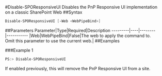 #Disable-SPOResponsiveUI
Disables the PnP Responsive UI implementation on a classic SharePoint Web
##Syntax
```powershell
Disable-SPOResponsiveUI [-Web <WebPipeBind>]
```


##Parameters
Parameter|Type|Required|Description
---------|----|--------|-----------
|Web|WebPipeBind|False|The web to apply the command to. Omit this parameter to use the current web.|
##Examples

###Example 1
```powershell
PS:> Disable-SPOResponsiveUI
```
If enabled previously, this will remove the PnP Responsive UI from a site.
